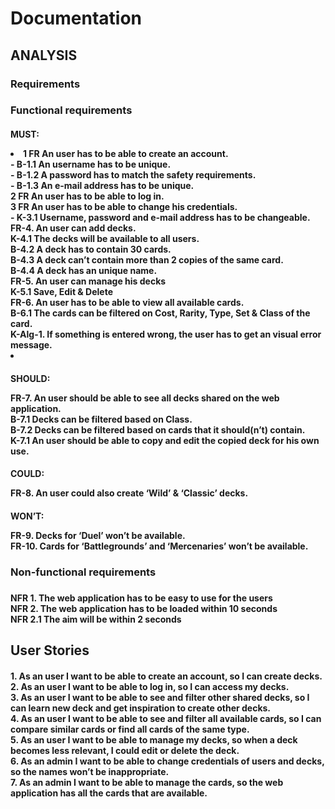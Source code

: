 # Documentation
## ANALYSIS 
### Requirements
<h3> Functional requirements
<h4> MUST:
<p>
  <li>
1 FR   An user has to be able to create an account. <br/>
  - B-1.1	An username has to be unique. <br/>
  - B-1.2	A password has to match the safety requirements. <br/>
  - B-1.3	An e-mail address has to be unique. <br/>
2 FR	An user has to be able to log in. <br/>
3 FR	An user has to be able to change his credentials. <br/>
  - K-3.1	Username, password and e-mail address has to be changeable. <br/>
FR-4.	An user can add decks. <br/>
       K-4.1	The decks will be available to all users. <br/>
       B-4.2	A deck has to contain 30 cards. <br/>
       B-4.3	A deck can’t contain more than 2 copies of the same card. <br/>
       B-4.4	A deck has an unique name. <br/>
FR-5.	An user can manage his decks <br/>
       K-5.1	Save, Edit & Delete <br/>
FR-6.	An user has to be able to view all available cards. <br/>
       B-6.1	The cards can be filtered on Cost, Rarity, Type, Set & Class of the card. <br/>
       K-Alg-1.	If something is entered wrong, the user has to get an visual error message. <br/> 
    <li/>
<p/>
<h4/>
<h4> SHOULD: 
<p>
FR-7.	An user should be able to see all decks shared on the web application. <br/>
       B-7.1	Decks can be filtered based on Class. <br/>
       B-7.2	Decks can be filtered based on cards that it should(n’t) contain. <br/>
       K-7.1	An user should be able to copy and edit the copied deck for his own use. <br/>
<p/>
<h4/>
<h4> COULD: 
<p>
FR-8.	An user could also create ‘Wild’ & ‘Classic’ decks. <br/>
<p/>
<h4/>
<h4> WON’T: 
<p>
FR-9.	Decks for ‘Duel’ won’t be available. <br/>
FR-10.	Cards for ‘Battlegrounds’ and ‘Mercenaries’ won’t be available. <br/>
<p/>
<h4/>
<h3/>
<h3> Non-functional requirements <h3/>
<h4>
<p>
NFR 1.	The web application has to be easy to use for the users <br/>
NFR 2.	The web application has to be loaded within 10 seconds <br/>
NFR 2.1	The aim will be within 2 seconds <br/>
<p/>
<h4/>
<h2/> 
<h2> User Stories 
<h4>
<p>
1.	As an user I want to be able to create an account, so I can create decks. <br/>
2.	As an user I want to be able to log in, so I can access my decks. <br/>
3.	As an user I want to be able to see and filter other shared decks, so I can learn new deck and get inspiration to create other decks. <br/>
4.	As an user I want to be able to see and filter all available cards, so I can compare similar cards or find all cards of the same type. <br/>
5.	As an user I want to be able to manage my decks, so when a deck becomes less relevant, I could edit or delete the deck. <br/>
6.	As an admin I want to be able to change credentials of users and decks, so the names won’t be inappropriate. <br/>
7.	As an admin I want to be able to manage the cards, so the web application has all the cards that are available. <br/>
<p/>
<h4/>
<h2/>     
<h1/>
